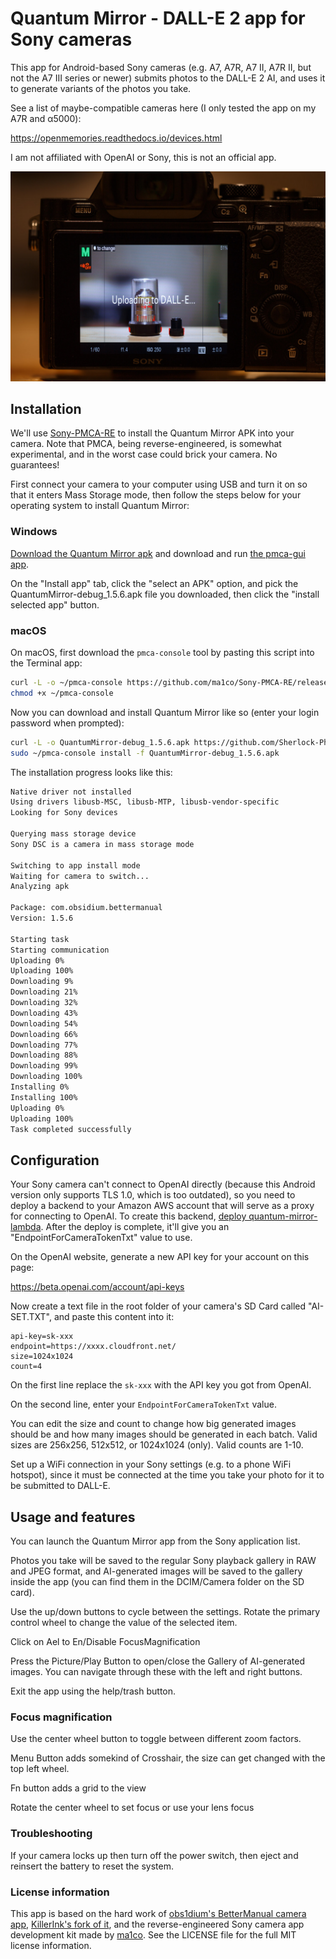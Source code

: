 # Quantum Mirror - DALL-E 2 app for Sony cameras 

This app for Android-based Sony cameras (e.g. A7, A7R, A7 II, A7R II, but not the A7 III series or newer) submits
photos to the DALL-E 2 AI, and uses it to generate variants of the photos you take.

See a list of maybe-compatible cameras here (I only tested the app on my A7R and α5000):

https://openmemories.readthedocs.io/devices.html

I am not affiliated with OpenAI or Sony, this is not an official app.

![Screenshot of upload in progress](screenshot.jpg)

## Installation ##

We'll use [Sony-PMCA-RE](https://github.com/ma1co/Sony-PMCA-RE) to install the Quantum Mirror APK into your camera. Note
that PMCA, being reverse-engineered, is somewhat experimental, and in the worst case could brick your camera. No
guarantees!

First connect your camera to your computer using USB and turn it on so that it enters Mass Storage mode, then follow
the steps below for your operating system to install Quantum Mirror:

### Windows

[Download the Quantum Mirror apk](https://github.com/Sherlock-Photography/QuantumMirror/releases/download/1.5.6/QuantumMirror-debug_1.5.6.apk)
and download and run [the pmca-gui app](https://github.com/ma1co/Sony-PMCA-RE/releases/download/v0.18/pmca-gui-v0.18-win.exe).

On the "Install app" tab, click the "select an APK" option, and pick the QuantumMirror-debug_1.5.6.apk file you downloaded,
then click the "install selected app" button.

### macOS

On macOS, first download the `pmca-console` tool by pasting this script into the Terminal app:

```bash
curl -L -o ~/pmca-console https://github.com/ma1co/Sony-PMCA-RE/releases/download/v0.18/pmca-console-v0.18-osx
chmod +x ~/pmca-console
```

Now you can download and install Quantum Mirror like so (enter your login password when prompted):

```bash
curl -L -o QuantumMirror-debug_1.5.6.apk https://github.com/Sherlock-Photography/QuantumMirror/releases/download/1.5.6/QuantumMirror-debug_1.5.6.apk
sudo ~/pmca-console install -f QuantumMirror-debug_1.5.6.apk
```

The installation progress looks like this:

```bash
Native driver not installed
Using drivers libusb-MSC, libusb-MTP, libusb-vendor-specific
Looking for Sony devices

Querying mass storage device
Sony DSC is a camera in mass storage mode

Switching to app install mode
Waiting for camera to switch...
Analyzing apk

Package: com.obsidium.bettermanual
Version: 1.5.6

Starting task
Starting communication
Uploading 0%
Uploading 100%
Downloading 9%
Downloading 21%
Downloading 32%
Downloading 43%
Downloading 54%
Downloading 66%
Downloading 77%
Downloading 88%
Downloading 99%
Downloading 100%
Installing 0%
Installing 100%
Uploading 0%
Uploading 100%
Task completed successfully
```

## Configuration

Your Sony camera can't connect to OpenAI directly (because this Android version only supports TLS 1.0, which is too 
outdated), so you need to deploy a backend to your Amazon AWS account that will serve as a proxy for connecting to 
OpenAI. To create this backend, 
[deploy quantum-mirror-lambda](https://github.com/Sherlock-Photography/quantum-mirror-lambda). After the deploy is
complete, it'll give you an "EndpointForCameraTokenTxt" value to use.

On the OpenAI website, generate a new API key for your account on this page:

https://beta.openai.com/account/api-keys

Now create a text file in the root folder of your camera's SD Card called "AI-SET.TXT", and paste this content into it:

```properties
api-key=sk-xxx
endpoint=https://xxxx.cloudfront.net/
size=1024x1024
count=4
```

On the first line replace the `sk-xxx` with the API key you got from OpenAI.

On the second line, enter your `EndpointForCameraTokenTxt` value.

You can edit the size and count to change how big generated images should be and how many images should be generated in
each batch. Valid sizes are 256x256, 512x512, or 1024x1024 (only). Valid counts are 1-10.

Set up a WiFi connection in your Sony settings (e.g. to a phone WiFi hotspot), since it must be connected at the time
you take your photo for it to be submitted to DALL-E.

## Usage and features ##

You can launch the Quantum Mirror app from the Sony application list.

Photos you take will be saved to the regular Sony playback gallery in RAW and JPEG format, and AI-generated images will 
be saved to the gallery inside the app (you can find them in the DCIM/Camera folder on the SD card).

Use the up/down buttons to cycle between the settings. Rotate the primary control wheel to change the value of the 
selected item.
 
Click on Ael to En/Disable FocusMagnification

Press the Picture/Play Button to open/close the Gallery of AI-generated images. You can navigate through these with the
left and right buttons.

Exit the app using the help/trash button.

### Focus magnification ###

Use the center wheel button to toggle between different zoom factors.

Menu Button adds somekind of Crosshair, the size can get changed with the top left wheel.

Fn button adds a grid to the view

Rotate the center wheel to set focus or use your lens focus

### Troubleshooting ###

If your camera locks up then turn off the power switch, then eject and reinsert the battery to reset the system.

### License information ###

This app is based on the hard work of [obs1dium's BetterManual camera app](https://github.com/obs1dium/BetterManual),
[KillerInk's fork of it](https://github.com/KillerInk/BetterManual), and the reverse-engineered Sony camera app
development kit made by [ma1co](https://github.com/ma1co). See the LICENSE file for the full MIT license information.